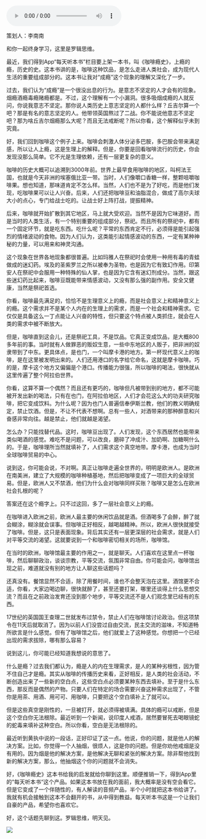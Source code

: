 <audio src="http://igetoss.cdn.igetget.com/mp3/201810/24/201810241927329591969164.mp3" controls="controls">您的浏览器不支持 audio 标签。</audio><p>策划人：李南南</p><p>和你一起终身学习，这里是罗辑思维。</p><p>最近，我们得到App“每天听本书”栏目要上架一本书，叫《咖啡瘾史》，上瘾的瘾，历史的史。这本书讲的是，咖啡这种饮品，是怎么走进人类社会，成为现代人生活的重要组成部分的。这本书让我对“成瘾”这个现象的理解又深化了一步。</p><p>过去，我们认为“成瘾”是一个很没出息的行为。是意志不坚定的人才会有的现象。烟瘾酒瘾毒瘾赌瘾都是。不过，这个理解有一个小漏洞。很多吸烟成瘾的人就反问，你说我意志不坚定。那你说人类历史上意志坚定的人都什么样？丘吉尔算一个吧？那是有名的意志坚定的人。他带领英国熬过了二战。你不能说他意志不坚定吧？那为啥丘吉尔烟瘾那么大呢？而且无法戒断呢？所以你看，这个解释似乎未到究竟。</p><p>好，我们回到咖啡这个例子上来。咖啡会刺激人体分泌多巴胺，多巴胺会带来满足感，所以让人上瘾，这是生理上的解释。但是，你要是回看咖啡流行的历史，你会发现没那么简单。它不光是生理依赖，还有一层更复杂的意义。</p><p>咖啡的历史大概可以追溯到3000年前。世界上最早食用咖啡的地区，叫柯法王国，也就是今天非洲的埃塞俄比亚一带。当时，人们像嚼口香糖一样，整颗咀嚼咖啡果。想也知道，那味道肯定不怎么样。当然，人们也不是为了好吃，而是他们发现，吃咖啡果可以让人兴奋。后来，人们还把咖啡豆和油脂混合，做成了高尔夫球大小的点心，专门给战士吃的。让战士好上阵打战，提振精神。</p><p>后来，咖啡就开始扩散到其它地区，马上就大受欢迎。当然不是因为它味道好。而是当时的人类生活，有一个特别重要的组成部分，祭祀。而且所有的祭祀中，都有一个固定环节，就是吃东西。吃什么呢？平常的东西肯定不行，必须得是能引起强烈的情绪波动的食物。因为人们认为，这类能引起情感波动的东西，一定有某种神秘的力量，可以用来和神灵沟通。</p><p>这个现象在世界各地现象都很普遍。比如玛雅人在祭祀时会使用一种用有毒的青蛙做成的迷幻药。埃及的圣紫罗兰之所以被奉为圣物，也是因为它有致幻作用。印第安人在祭祀中会服用一种特殊的仙人掌，也是因为它含有迷幻剂成分。当然，跟这些迷幻药比起来，咖啡豆既能带来情感波动，又没有那么强的副作用。安全又健康，当然是祭祀首选。</p><p>你看，咖啡最先满足的，恰恰不是生理意义上的瘾，而是社会意义上和精神意义上的瘾。这个需求并不是某个人内在的生理上的需求，而是一个社会和精神需求。它仅仅是具备这么一丁点能让人兴奋的特性，但只要这个特点被人类抓住，就会在人类的需求中被不断放大。</p><p>但是，咖啡直到这会儿，还是祭祀工具，不是饮品。它真正变成饮品，是大概800多年前的事。当时就有人做罪恶的贩奴生意，一些中东地区的人贩子，把非洲的奴隶带到了中东。更具体点，是也门，一个叫摩卡港的地方。第一杯现代意义上的咖啡，是在这里被发明出来的。人们还用港口的名字给它命名，这就是摩卡咖啡。巧的是，摩卡这个地方又偏偏是个港口。传播能力很强，所以咖啡的喝法，很快就从这里传遍了整个阿拉伯世界。</p><p>你看，这算不算一个偶然？而且还有更巧的，咖啡但凡被带到别的地方，都不可能被开发出新的喝法，只有在也门，在阿拉伯地区，人们才会花这么大的功夫研究咖啡，把它变成饮料。为什么呢？因为也门人普遍信奉伊斯兰教，他们的教义明确规定，禁止饮酒。但是，不让不代表不想啊。总有一些人，对酒带来的那种醉意和兴奋感非常向往。越是禁止，他们就越是渴望。</p><p>怎么办？只能找替代品。这时，咖啡豆出现了。人们发现，这个东西居然也能带来类似喝酒的感觉。难吃不是问题，可以改良，磨碎了冲成汁、加奶啊、加糖啊什么的。于是，咖啡理所当然就填补了，人们需求这个真空地带。摩卡港，也成为当时全球咖啡贸易的中心。</p><p>说到这，你可能会说，不对啊。真正让咖啡走遍全世界的，明明是欧洲人。是欧洲在南美洲，建立了大规模的咖啡种植基地，然后把咖啡变成了一项巨大的全球贸易。但是，欧洲人又不禁酒，他们为什么会对咖啡同样买账？咖啡又是怎么在欧洲社会扎根的呢？</p><p>答案还在这个瘾字上。只不过这回，多了一层社会意义上的瘾。</p><p>在咖啡进入欧洲之前，欧洲人最主要的休闲饮品就是酒。但酒喝多了会醉，醉了就会糊涂，糊涂就会误事。但咖啡正好相反，越喝越精神。所以，欧洲人很快就接受了咖啡。但是，这只是表面现象。背后其实还有一层更深层的社会需求，就是人们对平等交流的渴望。这就要说到一个和咖啡密切相关的场所，咖啡馆。</p><p>在当时的欧洲，咖啡馆最主要的作用之一，就是聊天。人们喜欢在这里点一杯咖啡，然后聊聊政治，谈谈宗教，平等交流，氛围非常自由。你可能会问，咖啡馆出现之前，难道就没有别的地方让人聊这些话题吗？</p><p>还真没有。餐馆显然不合适，除了用餐时间，谁也不会整天泡在这里。酒馆更不合适，你看，大家边喝边聊，很快就醉了，甚至还要打架，哪里还谈得上什么思想交流？而且在之前政治发育还没到那个地步，平等交流还不是人们观念里已经有的东西。</p><p>17世纪的英国国王查理二世就发布过禁令，禁止人们在咖啡馆讨论政治。但这项禁令在11天后就取消了。因为以前人们没尝过自由交流，民主交流的滋味，不知道畅所欲言是什么感觉。但有了咖啡馆之后，他们就爱上了这种感觉。你想把一个已经出现的需求拔除，哪有那么容易？</p><p>说到这儿，你可能已经知道我想说的意思了。</p><p>什么是瘾？过去我们都认为，瘾是人的内在生理需求，是人的某种劣根性，因为管不住自己才是瘾。其实从咖啡的传播历史来看，正好相反，是人类的社会活动，不断创造出来了一些新的空白点，这些空白点必须要某种东西去填补。至于是什么东西，那反而是偶然的产物。只要人们在特定的场合需要兴奋这种需求出现了，不管你是用茶、用酒、用可可、用咖啡，只要把这个空白填补上了就可以。</p><p>但是这些真空是刚性的，一旦被打开，就必须得被填满。具体的瘾可以戒断，但是这个空白你无法根除。最近听到一个新闻，说印度人戒酒，居然要冒死去喝眼镜蛇的蛇毒来填补这种空白。所以你看，空白是无法根除的。</p><p>最近听到黄执中说的一段话，正好印证了这一点。他说，你的问题，就是他人的解决方案。比如，你觉得一个人抽烟，很烦人，这是你的问题。但是你劝他戒烟是没有用的。因为烟是他的解决方案，是他解决无聊和紧张的解决方案。除非帮他找到新的解决方案，那么，他抽烟这个你的问题就不会消失。</p><p>好，《咖啡瘾史》这本书给我的启发就给你聊到这里。顺便推销一下，得到App里的“每天听本书“这个产品。如果这本书放在我的面前，我大概率是没有空会看它。但是它变成了一个伴随性的，有人解读的音频产品，半个小时就把这本书给讲了。我就有机会接触到这本不会翻开的书，从中得到教益。每天听本书这是一个让我们自豪的产品，希望你也喜欢它。</p><p> </p><p>好，这个话题先聊到这。罗辑思维，明天见。</p><img src="https://piccdn.igetget.com/img/201810/25/201810250725139755211386.jpg" />